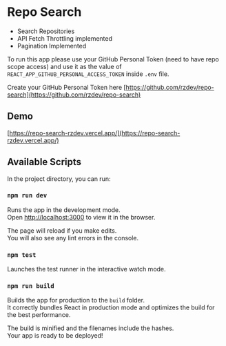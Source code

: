 # Repo Search

- Search Repositories
- API Fetch Throttling implemented
- Pagination Implemented

To run this app please use your GitHub Personal Token (need to have repo scope access) and use it as the value of `REACT_APP_GITHUB_PERSONAL_ACCESS_TOKEN` inside `.env` file.

Create your GitHub Personal Token here [https://github.com/rzdev/repo-search](https://github.com/rzdev/repo-search)

## Demo

[https://repo-search-rzdev.vercel.app/](https://repo-search-rzdev.vercel.app/)

## Available Scripts

In the project directory, you can run:

### `npm run dev`

Runs the app in the development mode.\
Open [http://localhost:3000](http://localhost:3000) to view it in the browser.

The page will reload if you make edits.\
You will also see any lint errors in the console.

### `npm test`

Launches the test runner in the interactive watch mode.

### `npm run build`

Builds the app for production to the `build` folder.\
It correctly bundles React in production mode and optimizes the build for the best performance.

The build is minified and the filenames include the hashes.\
Your app is ready to be deployed!